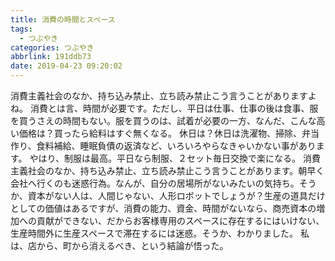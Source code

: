 ```yaml
---
title: 消費の時間とスペース
tags:
  - つぶやき
categories: つぶやき
abbrlink: 191ddb73
date: 2019-04-23 09:20:02
---
```

消費主義社会のなか、持ち込み禁止、立ち読み禁止こう言うことがありますよね。<!--more-->
消費とは言、時間が必要です。ただし、平日は仕事、仕事の後は食事、服を買うさえの時間もない。服を買うのは、試着が必要の一方、なんだ、こんな高い価格は？買ったら給料はすぐ無くなる。
休日は？休日は洗濯物、掃除、弁当作り、食料補給、睡眠負債の返済など、いろいろやらなきゃいかない事があります。
やはり、制服は最高。平日なら制服、２セット毎日交換で楽になる。
消費主義社会のなか、持ち込み禁止、立ち読み禁止こう言うことがあります。朝早く会社へ行くのも迷惑行為。なんが、自分の居場所がないみたいの気持ち。そうか、資本がない人は、人間じゃない、人形ロボットでしょうが？生産の道具だけとしての価値はあるですが、消費の能力、資金、時間がないなら、商売資本の増加への貢献ができない、だからお客様専用のスペースに存在するにはいけない、生産時間外に生産スペースで滞在するには迷惑。そうか、わかりました。
私は、店から、町から消えるべき、という結論が悟った。